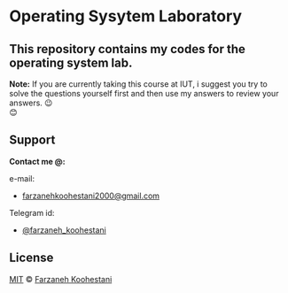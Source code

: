 # Operating Sysytem Laboratory

## This repository contains my codes for the operating system lab.

**Note:** If you are currently taking this course at IUT, i suggest you try to solve the questions yourself first and then use my answers to review your answers.
&#128521;	
&#128522;	

## Support

**Contact me @:**

e-mail:

* farzanehkoohestani2000@gmail.com

Telegram id:

* [@farzaneh_koohestani](https://t.me/farzaneh_koohestani)

## License
[MIT](https://github.com/fark00/OS-Lab/blob/master/LICENSE)
&#0169; 
[Farzaneh Koohestani](https://github.com/fark00)
